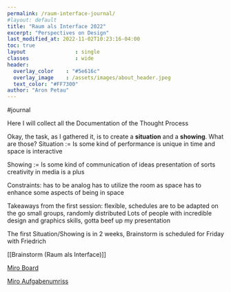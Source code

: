 ```yaml
---
permalink: /raum-interface-journal/
#layout: default
title: "Raum als Interface 2022"
excerpt: "Perspectives on Design"
last_modified_at: 2022-11-02T10:23:16-04:00
toc: true
layout                : single
classes               : wide
header:
  overlay_color    : "#5e616c"
  overlay_image    : /assets/images/about_header.jpeg
  text_color: "#FF7300"
author: "Aron Petau"
---
```



#journal

Here I will collect all the Documentation of the Thought Process

Okay, the task, as I gathered it, is to create a **situation** and a **showing**.
What are those?
Situation :=
	Is some kind of performance
	is unique in time and space
	is interactive

Showing :=
	Is some kind of communication of ideas
	presentation of sorts
	creativity in media is a plus

Constraints:
	has to be analog
	has to utilize the room as space
	has to enhance some aspects of being in space

Takeaways from the first session:
	flexible, schedules are to be adapted on the go
	small groups, randomly distributed
	Lots of people with incredible design and graphics skills, gotta beef up my presentation

The first Situation/Showing is in 2 weeks, Brainstorm is scheduled for Friday with Friedrich

[[Brainstorm (Raum als Interface)]]


[Miro Board](https://miro.com/app/board/uXjVPJK8Og8=/)

[Miro Aufgabenumriss](https://miro.com/app/board/uXjVPJGUIy4=/)
